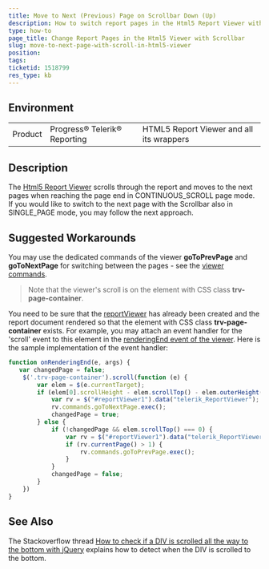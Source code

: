 ```yaml
---
title: Move to Next (Previous) Page on Scrollbar Down (Up)
description: How to switch report pages in the Html5 Report Viewer with the Scrollbar in SINGLE_PAGE mode
type: how-to
page_title: Change Report Pages in the Html5 Viewer with Scrollbar
slug: move-to-next-page-with-scroll-in-html5-viewer
position: 
tags: 
ticketid: 1518799
res_type: kb
---
```


## Environment
<table>
	<tbody>
		<tr>
			<td>Product</td>
			<td>Progress® Telerik® Reporting</td>
			<td>HTML5 Report Viewer and all its wrappers</td>
		</tr>
	</tbody>
</table>


## Description
The [Html5 Report Viewer](../html5-report-viewer) scrolls through the report and moves to the next pages when reaching the page end in CONTINUOUS_SCROLL page mode.
If you would like to switch to the next page with the Scrollbar also in SINGLE_PAGE mode, you may follow the next approach.

## Suggested Workarounds
You may use the dedicated commands of the viewer __goToPrevPage__ and __goToNextPage__ for switching between the pages - see the 
[viewer commands](../html5-report-viewer-reportviewer-properties-commands).  
> Note that the viewer's scroll is on the element with CSS class __trv-page-container__.  

You need to be sure that the [reportViewer](../html5-report-viewer-jquery-fn-telerik-reportviewer) has already been created and the report document rendered 
so that the element with CSS class __trv-page-container__ exists. For example, you may attach an event handler for the 'scroll' event to this element in the 
[renderingEnd event of the viewer](../html5-report-viewer-reportviewer-events-renderingend). Here is the sample implementation of the event handler:  

```JavaScript
function onRenderingEnd(e, args) {
   var changedPage = false;
    $('.trv-page-container').scroll(function (e) {
        var elem = $(e.currentTarget);
        if (elem[0].scrollHeight - elem.scrollTop() - elem.outerHeight() < 1) {
            var rv = $("#reportViewer1").data("telerik_ReportViewer");
            rv.commands.goToNextPage.exec();
            changedPage = true;
        } else {
            if (!changedPage && elem.scrollTop() === 0) {
                var rv = $("#reportViewer1").data("telerik_ReportViewer");
                if (rv.currentPage() > 1) {
                    rv.commands.goToPrevPage.exec();
                }
            }
            changedPage = false;
        }
    })
}
```

## See Also
The Stackoverflow thread 
[How to check if a DIV is scrolled all the way to the bottom with jQuery](https://stackoverflow.com/questions/5828275/how-to-check-if-a-div-is-scrolled-all-the-way-to-the-bottom-with-jquery) explains how to detect when the DIV is scrolled to the bottom. 
